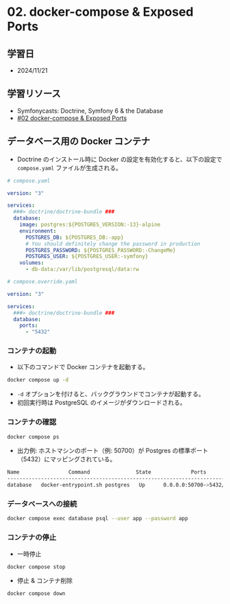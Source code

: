 # 02. docker-compose & Exposed Ports

## 学習日

- 2024/11/21

## 学習リソース

- Symfonycasts: Doctrine, Symfony 6 & the Database
- [#02 docker-compose & Exposed Ports](https://symfonycasts.com/screencast/symfony-doctrine/docker-compose)

## データベース用の Docker コンテナ

- Doctrine のインストール時に Docker の設定を有効化すると、以下の設定で `compose.yaml` ファイルが生成される。

```yaml
# compose.yaml

version: "3"

services:
  ###> doctrine/doctrine-bundle ###
  database:
    image: postgres:${POSTGRES_VERSION:-13}-alpine
    environment:
      POSTGRES_DB: ${POSTGRES_DB:-app}
      # You should definitely change the password in production
      POSTGRES_PASSWORD: ${POSTGRES_PASSWORD:-ChangeMe}
      POSTGRES_USER: ${POSTGRES_USER:-symfony}
    volumes:
      - db-data:/var/lib/postgresql/data:rw
```

```yaml
# compose.override.yaml

version: "3"

services:
  ###> doctrine/doctrine-bundle ###
  database:
    ports:
      - "5432"
```

### コンテナの起動

- 以下のコマンドで Docker コンテナを起動する。

```bash
docker compose up -d
```

- `-d` オプションを付けると、バックグラウンドでコンテナが起動する。
- 初回実行時は PostgreSQL のイメージがダウンロードされる。

### コンテナの確認

```bash
docker compose ps
```

- 出力例: ホストマシンのポート（例: 50700）が Postgres の標準ポート（5432）にマッピングされている。

```bash
Name                Command               State             Ports
----------------------------------------------------------------------------------
database   docker-entrypoint.sh postgres   Up      0.0.0.0:50700->5432/tcp
```

### データベースへの接続

```bash
docker compose exec database psql --user app --password app
```

### コンテナの停止

- 一時停止

```bash
docker compose stop
```

- 停止 & コンテナ削除

```bash
docker compose down
```
